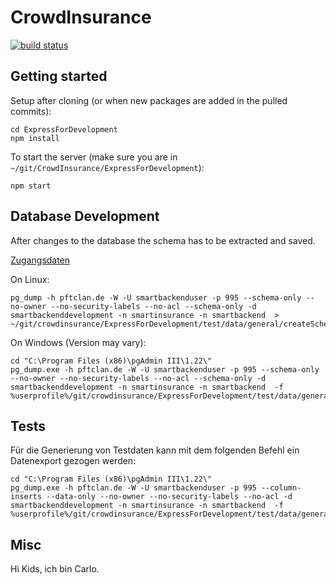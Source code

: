 # CrowdInsurance

[![build status](https://gitlab.cloudf.de/matthias/crowdinsurance/badges/master/build.svg)](https://gitlab.cloudf.de/matthias/crowdinsurance/commits/master)

## Getting started

Setup after cloning (or when new packages are added in the pulled commits):

```
cd ExpressForDevelopment
npm install
```

To start the server (make sure you are in `~/git/CrowdInsurance/ExpressForDevelopment`):
```
npm start
```

## Database Development

After changes to the database the schema has to be extracted and saved.

[Zugangsdaten](https://trello.com/c/Z3u0u06M)


On Linux:
```
pg_dump -h pftclan.de -W -U smartbackenduser -p 995 --schema-only --no-owner --no-security-labels --no-acl --schema-only -d smartbackenddevelopment -n smartinsurance -n smartbackend  > ~/git/crowdinsurance/ExpressForDevelopment/test/data/general/createSchemas.sql
```

On Windows (Version may vary):
```
cd "C:\Program Files (x86)\pgAdmin III\1.22\"
pg_dump.exe -h pftclan.de -W -U smartbackenduser -p 995 --schema-only --no-owner --no-security-labels --no-acl --schema-only -d smartbackenddevelopment -n smartinsurance -n smartbackend  -f %userprofile%/git/crowdinsurance/ExpressForDevelopment/test/data/general/createSchemas.sql
```

## Tests

Für die Generierung von Testdaten kann mit dem folgenden Befehl ein Datenexport gezogen werden:
```
cd "C:\Program Files (x86)\pgAdmin III\1.22\"
pg_dump.exe -h pftclan.de -W -U smartbackenduser -p 995 --column-inserts --data-only --no-owner --no-security-labels --no-acl -d smartbackenddevelopment -n smartinsurance -n smartbackend  -f %userprofile%/git/crowdinsurance/ExpressForDevelopment/test/data/general/testdatenEinfuegen.sql
```

## Misc

Hi Kids, ich bin Carlo.
